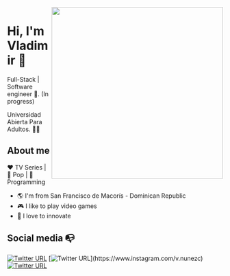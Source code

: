 <img align="right" width="400" height="400" src="https://instagram.fsti5-1.fna.fbcdn.net/v/t51.2885-15/12748435_1698692150409957_1544849007_n.jpg?stp=dst-jpg_e35&_nc_ht=instagram.fsti5-1.fna.fbcdn.net&_nc_cat=109&_nc_ohc=F4bvfD94KqsAX-Y_0ap&edm=ALQROFkBAAAA&ccb=7-5&ig_cache_key=MTE1NzIxMDIyMTg3MjU3MzE0MA%3D%3D.2-ccb7-5&oh=00_AT85pEI4JYmY7Vm_jsFkm8ZGHgI0_QdDCtdEgxCj7TZdXg&oe=62C5F0DA&_nc_sid=30a2ef">


# Hi, I'm Vladimir :chicken:

Full-Stack | Software engineer :robot:. (In progress)

Universidad Abierta Para Adultos. :man_technologist:

## About me 

:heart: TV Series | :black_heart: Pop | :blue_heart: Programming

- :earth_americas: I'm from San Francisco de Macorís - Dominican Republic
- :video_game: I like to play video games
- :gem: I love to innovate


## Social media :mailbox_with_no_mail:

[![Twitter URL](https://img.shields.io/twitter/url?color=%231DA1F2&label=follow&logo=twitter&logoColor=%231DA1F2&style=flat-square&url=https%3A%2F%2Fwww.reddit.com%2Fuser%2FFatChicken277)](https://twitter.com/black3xp)
[![Twitter URL](https://img.shields.io/twitter/url?color=%23fb3958&label=follow&logo=instagram&logoColor=%23fb3958&style=flat-square&url=https%3A%2F%2Fwww.instagram.com%2Falejorc_)](https://www.instagram.com/v.nunezc)
[![Twitter URL](https://img.shields.io/twitter/url?color=%230072b1&label=connect&logo=linkedin&logoColor=%230072b1&style=flat-square&url=https%3A%2F%2Fwww.linkedin.com%2Fin%2Falejandro-ramirez-ciceros%2F)](https://www.linkedin.com/in/vladimir-nuñez-7a398b178/)
